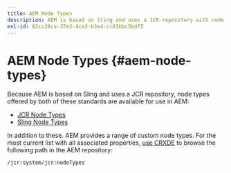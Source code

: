 ```yaml
---
title: AEM Node Types
description: AEM is based on Sling and uses a JCR repository with node types offered by both, but AEM also provides a range of its own node types.
exl-id: 82cc28ca-37e2-4ca3-b3e4-cc03bbc5bdf5
---
```

# AEM Node Types {#aem-node-types}

Because AEM is based on Sling and uses a JCR repository, node types offered by both of these standards are available for use in AEM:

* [JCR Node Types](https://www.adobe.io/experience-manager/reference-materials/spec/jcr/2.0/3_Repository_Model.html#3.1.7-Node-Types)
* [Sling Node Types](https://cwiki.apache.org/confluence/display/SLING/Sling+Node+Types)

In addition to these. AEM provides a range of custom node types. For the most current list with all associated properties, [use CRXDE](/help/implementing/developing/tools/crxde.md) to browse the following path in the AEM repository:

`/jcr:system/jcr:nodeTypes`
